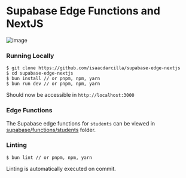 # Supabase Edge Functions and NextJS

![image](https://github.com/isaacdarcilla/supabase-edge-nextjs/assets/22732118/8d1faf88-c7b0-440d-90b3-8fa479844a91)

### Running Locally
```
$ git clone https://github.com/isaacdarcilla/supabase-edge-nextjs
$ cd supabase-edge-nextjs
$ bun install // or pnpm, npm, yarn
$ bun run dev // or pnpm, npm, yarn
```

Should now be accessible in `http://localhost:3000`

### Edge Functions

The Supabase edge functions for `students` can be viewed in [supabase/functions/students](https://github.com/isaacdarcilla/supabase-edge-nextjs/blob/main/supabase/functions/students/index.ts) folder.

### Linting

```
$ bun lint // or pnpm, npm, yarn
```

Linting is automatically executed on commit. 
